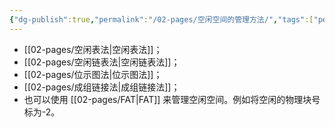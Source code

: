```yaml
---
{"dg-publish":true,"permalink":"/02-pages/空闲空间的管理方法/","tags":["personal/blog","os/file"]}
---
```


- [[02-pages/空闲表法\|空闲表法]]；
- [[02-pages/空闲链表法\|空闲链表法]]；
- [[02-pages/位示图法\|位示图法]]；
- [[02-pages/成组链接法\|成组链接法]]；
- 也可以使用 [[02-pages/FAT\|FAT]] 来管理空闲空间。例如将空闲的物理块号标为-2。